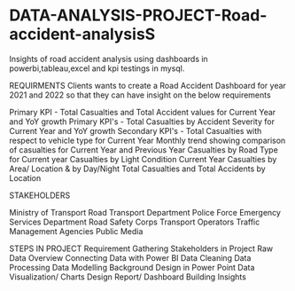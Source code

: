 # DATA-ANALYSIS-PROJECT-Road-accident-analysisS
Insights of road accident analysis using dashboards in powerbi,tableau,excel and kpi testings in mysql.

REQUIRMENTS
Clients wants to create a Road Accident Dashboard for year 2021 and 2022 so that they can have insight on the below requirements

Primary KPI - Total Casualties and Total Accident values for Current Year and YoY growth
Primary KPI's - Total Casualties by Accident Severity for Current Year and YoY growth
Secondary KPI's - Total Casualties with respect to vehicle type for Current Year
Monthly trend showing comparison of casualties for Current Year and Previous Year
Casualties by Road Type for Current year
Casualties by Light Condition
Current Year Casualties by Area/ Location & by Day/Night
Total Casualties and Total Accidents by Location

STAKEHOLDERS

Ministry of Transport
Road Transport Department
Police Force
Emergency Services Department
Road Safety Corps
Transport Operators
Traffic Management Agencies
Public
Media

STEPS IN PROJECT
Requirement Gathering
Stakeholders in Project 
Raw Data Overview
Connecting Data with Power BI
Data Cleaning
Data Processing
Data Modelling
Background Design in Power Point
Data Visualization/ Charts Design
Report/ Dashboard Building
Insights
